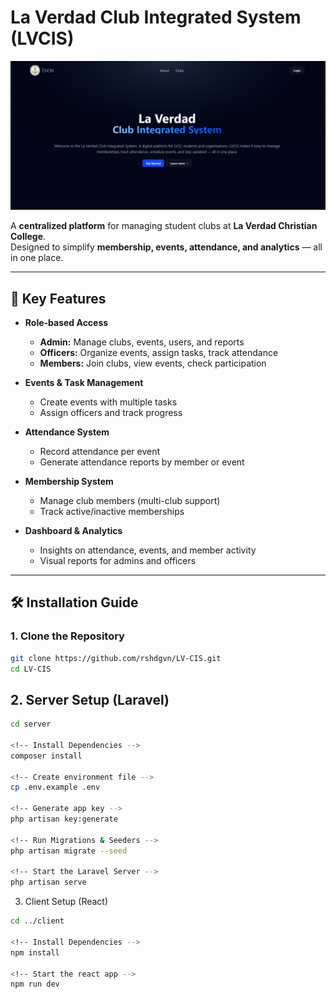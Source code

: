 # La Verdad Club Integrated System (LVCIS)

![LVCIS Screenshot](https://github.com/rshdgvn/LV-CIS/blob/main/client/public/Screenshot%202025-09-24%20231125.png?raw=true)

A **centralized platform** for managing student clubs at **La Verdad Christian College**.  
Designed to simplify **membership, events, attendance, and analytics** — all in one place.

---

## 🚀 Key Features

- **Role-based Access**
  - **Admin:** Manage clubs, events, users, and reports  
  - **Officers:** Organize events, assign tasks, track attendance  
  - **Members:** Join clubs, view events, check participation  

- **Events & Task Management**
  - Create events with multiple tasks  
  - Assign officers and track progress  

- **Attendance System**
  - Record attendance per event  
  - Generate attendance reports by member or event  

- **Membership System**
  - Manage club members (multi-club support)  
  - Track active/inactive memberships  

- **Dashboard & Analytics**
  - Insights on attendance, events, and member activity  
  - Visual reports for admins and officers  

---

## 🛠️ Installation Guide

### 1. Clone the Repository

```bash
git clone https://github.com/rshdgvn/LV-CIS.git
cd LV-CIS
```

## 2. Server Setup (Laravel)
```bash
cd server

<!-- Install Dependencies -->
composer install

<!-- Create environment file -->
cp .env.example .env

<!-- Generate app key -->
php artisan key:generate

<!-- Run Migrations & Seeders -->
php artisan migrate --seed

<!-- Start the Laravel Server -->
php artisan serve
```

3. Client Setup (React)
```bash
cd ../client

<!-- Install Dependencies -->
npm install

<!-- Start the react app -->
npm run dev
```

